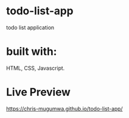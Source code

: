 # todo-list-app
todo list application

# built with: 
HTML, CSS, Javascript.

# Live Preview

https://chris-mugumwa.github.io/todo-list-app/
